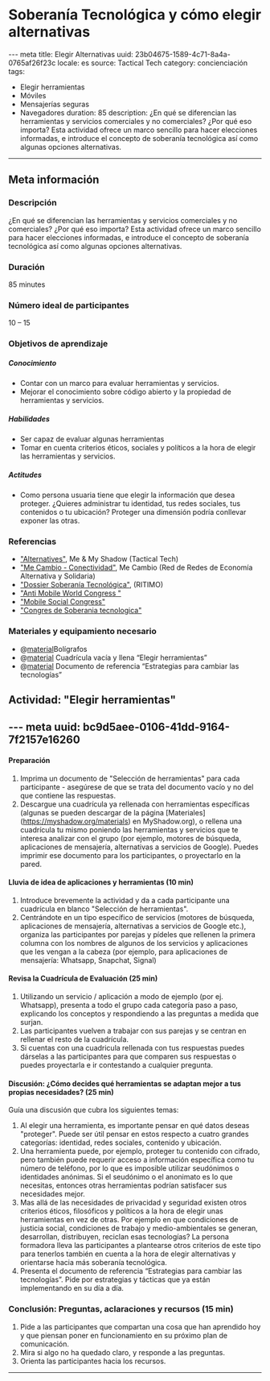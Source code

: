 # Soberanía Tecnológica y cómo elegir alternativas
--- meta
title:  Elegir Alternativas
uuid: 23b04675-1589-4c71-8a4a-0765af26f23c
locale: es
source: Tactical Tech
category:  concienciación
tags:
  - Elegir herramientas
  - Móviles
  - Mensajerías seguras
  - Navegadores
duration:  85
description:  ¿En qué se diferencian las herramientas y servicios comerciales y no comerciales? ¿Por qué eso importa? Esta actividad ofrece un marco sencillo para hacer elecciones informadas, e introduce el concepto de soberanía tecnológica así como algunas opciones alternativas.
---

## Meta información

### Descripción

¿En qué se diferencian las herramientas y servicios comerciales y no comerciales? ¿Por qué eso importa? Esta actividad ofrece un marco sencillo para hacer elecciones informadas, e introduce el concepto de soberanía tecnológica así como algunas opciones alternativas.


### Duración

85 minutes


### Número ideal de participantes

10 – 15


### Objetivos de aprendizaje

##### Conocimiento
- Contar con un marco para evaluar herramientas y servicios.
- Mejorar el conocimiento sobre código abierto y la propiedad de herramientas y servicios.

##### Habilidades
- Ser capaz de evaluar algunas herramientas
- Tomar en cuenta criterios éticos, sociales y políticos a la hora de elegir las herramientas y servicios.

##### Actitudes
- Como persona usuaria tiene que elegir la información que desea proteger. ¿Quieres administrar tu identidad, tus redes sociales, tus contenidos o tu ubicación? Proteger una dimensión podría conllevar exponer las otras.

### Referencias
- ["Alternatives"](https://myshadow.org/increase-your-privacy#alternatives), Me & My Shadow (Tactical Tech)
- ["Me Cambio - Conectividad"](http://www.mecambio.net/blog/category/cambio-basico/conectividad/), Me Cambio (Red de Redes de Economía Alternativa y Solidaria)
- ["Dossier Soberanía Tecnológica"](http://www.plateforme-echange.org/IMG/pdf/dossier-st-cast-2014-06-30.pdf), (RITIMO)
- ["Anti Mobile World Congress "](http://antimwc.alscarrers.org/)
- ["Mobile Social Congress"](http://goodelectronics.org/agenda/mobile-social-congress)
- ["Congres de Soberania tecnologica"](http://sobtec.cat/)

### Materiales y equipamiento necesario
- @[material](b6be8eed-7382-4594-bbe1-eaf471f8f081)Bolígrafos
- @[material]() Cuadrícula vacía y llena “Elegir herramientas”
- @[material]() Documento de referencia “Estrategias para cambiar las tecnologías”


## Actividad: "Elegir herramientas"
--- meta
uuid: bc9d5aee-0106-41dd-9164-7f2157e16260
---

#### Preparación

1. Imprima un documento de "Selección de herramientas" para cada participante - asegúrese de que se trata del documento vacío y no del que contiene las respuestas.
2. Descargue una cuadrícula ya rellenada con herramientas específicas (algunas se pueden descargar de la página [Materiales] (https://myshadow.org/materials) en MyShadow.org), o rellena una cuadrícula tu mismo poniendo las herramientas y servicios que te interesa analizar con el grupo (por ejemplo, motores de búsqueda, aplicaciones de mensajería, alternativas a servicios de Google). Puedes imprimir ese documento para los participantes, o proyectarlo en la pared.


#### Lluvia de idea de aplicaciones y herramientas (10 min)

1. Introduce brevemente la actividad y da a cada participante una cuadrícula en blanco "Selección de herramientas".
2. Centrándote en un tipo específico de servicios (motores de búsqueda, aplicaciones de mensajería, alternativas a servicios de Google etc.), organiza las participantes por parejas y pídeles que rellenen la primera columna con los nombres de algunos de los servicios y aplicaciones que les vengan a la cabeza (por ejemplo, para aplicaciones de mensajería: Whatsapp, Snapchat, Signal)


#### Revisa la Cuadrícula de Evaluación (25 min)

1. Utilizando un servicio / aplicación a modo de ejemplo (por ej. Whatsapp), presenta a todo el grupo cada categoría paso a paso, explicando los conceptos y respondiendo a las preguntas a medida que surjan.
2. Las participantes vuelven a trabajar con sus parejas y se centran en rellenar el resto de la cuadrícula.
3. Si cuentas con una cuadricula rellenada con tus respuestas puedes dárselas a las participantes para que comparen sus respuestas o puedes proyectarla e ir contestando a cualquier pregunta.


#### Discusión: ¿Cómo decides qué herramientas se adaptan mejor a tus propias necesidades? (25 min)

Guía una discusión que cubra los siguientes temas:
1. Al elegir una herramienta, es importante pensar en qué datos deseas "proteger". Puede ser útil pensar en estos respecto a cuatro grandes categorías: identidad, redes sociales, contenido y ubicación.
2. Una herramienta puede, por ejemplo, proteger tu contenido con cifrado, pero también puede requerir acceso a información específica como tu número de teléfono, por lo que es imposible utilizar seudónimos o identidades anónimas. Si el seudónimo o el anonimato es lo que necesitas, entonces otras herramientas podrían satisfacer sus necesidades mejor.
3. Mas allá de las necesidades de privacidad y seguridad existen otros criterios éticos, filosóficos y políticos a la hora de elegir unas herramientas en vez de otras. Por ejemplo en que condiciones de justicia social, condiciones de trabajo y medio-ambientales se generan, desarrollan, distribuyen, reciclan esas tecnologías?  La persona formadora lleva las participantes a plantearse otros criterios de este tipo para tenerlos también en cuenta a la hora de elegir alternativas y orientarse hacia más soberanía tecnológica.
4. Presenta el documento de referencia “Estrategias para cambiar las tecnologías”. Pide por estrategias y tácticas que ya están implementando en su día a día.


###  Conclusión: Preguntas, aclaraciones y recursos  (15 min)

1. Pide a las participantes que compartan una cosa que han aprendido hoy y que piensan poner en funcionamiento en su próximo plan de comunicación.
2. Mira si algo no ha quedado claro, y responde a las preguntas.
3. Orienta las participantes hacia los recursos.

-------------------------------
<!---
BCN_ currículo/Concienciación/TEMPLATE
-->
